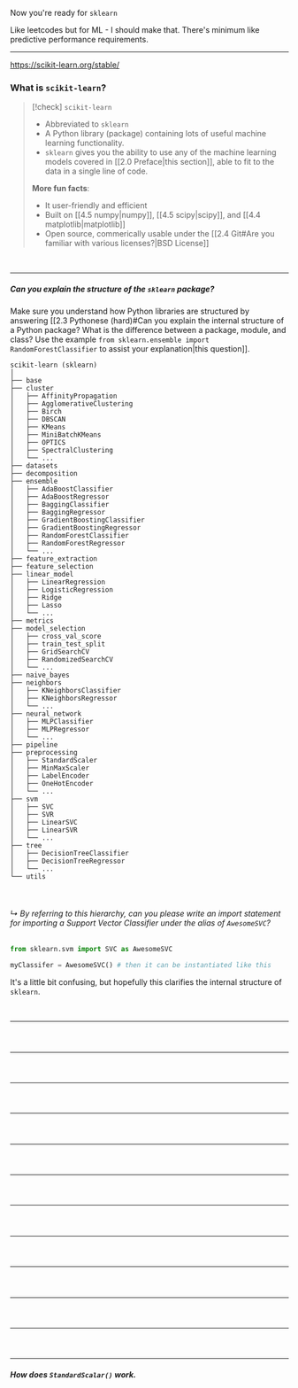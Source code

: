 Now you're ready for `sklearn`

Like leetcodes but for ML - I should make that. There's minimum like predictive performance requirements. 

---

https://scikit-learn.org/stable/


### What is `scikit-learn`?

> [!check] `scikit-learn`
> - Abbreviated to `sklearn`
> - A Python library (package) containing lots of useful machine learning functionality. 
> - `sklearn` gives you the ability to use any of the machine learning models covered in [[2.0 Preface|this section]], able to fit to the data in a single line of code. 
> 
> **More fun facts**: 
> - It user-friendly and efficient
> - Built on [[4.5 numpy|numpy]], [[4.5 scipy|scipy]], and [[4.4 matplotlib|matplotlib]]
> - Open source, commerically usable under the [[2.4 Git#Are you familiar with various licenses?|BSD License]]  


<br>

---

##### Can you explain the structure of the `sklearn` package?

Make sure you understand how Python libraries are structured by answering [[2.3 Pythonese (hard)#Can you explain the internal structure of a Python package? What is the difference between a package, module, and class? Use the example `from sklearn.ensemble import RandomForestClassifier` to assist your explanation|this question]]. 

```text
scikit-learn (sklearn)
│
├── base
├── cluster
│   ├── AffinityPropagation
│   ├── AgglomerativeClustering
│   ├── Birch
│   ├── DBSCAN
│   ├── KMeans
│   ├── MiniBatchKMeans
│   ├── OPTICS
│   ├── SpectralClustering
│   └── ...
├── datasets
├── decomposition
├── ensemble
│   ├── AdaBoostClassifier
│   ├── AdaBoostRegressor
│   ├── BaggingClassifier
│   ├── BaggingRegressor
│   ├── GradientBoostingClassifier
│   ├── GradientBoostingRegressor
│   ├── RandomForestClassifier
│   ├── RandomForestRegressor
│   └── ...
├── feature_extraction
├── feature_selection
├── linear_model
│   ├── LinearRegression
│   ├── LogisticRegression
│   ├── Ridge
│   ├── Lasso
│   └── ...
├── metrics
├── model_selection
│   ├── cross_val_score
│   ├── train_test_split
│   ├── GridSearchCV
│   ├── RandomizedSearchCV
│   └── ...
├── naive_bayes
├── neighbors
│   ├── KNeighborsClassifier
│   ├── KNeighborsRegressor
│   └── ...
├── neural_network
│   ├── MLPClassifier
│   ├── MLPRegressor
│   └── ...
├── pipeline
├── preprocessing
│   ├── StandardScaler
│   ├── MinMaxScaler
│   ├── LabelEncoder
│   ├── OneHotEncoder
│   └── ...
├── svm
│   ├── SVC
│   ├── SVR
│   ├── LinearSVC
│   ├── LinearSVR
│   └── ...
├── tree
│   ├── DecisionTreeClassifier
│   ├── DecisionTreeRegressor
│   └── ...
└── utils
```

<br>

###### ↳ By referring to this hierarchy, can you please write an import statement for importing a Support Vector Classifier under the alias of `AwesomeSVC`?

```python
from sklearn.svm import SVC as AwesomeSVC

myClassifer = AwesomeSVC() # then it can be instantiated like this
```

It's a little bit confusing, but hopefully this clarifies the internal structure of `sklearn`. 

<br>

---

##### 

<br>

---

#####

<br>

---

#####

<br>

---

#####

<br>

---

#####

<br>

---

#####

<br>

---

#####

<br>

---

#####

<br>

---

#####

<br>

---

#####

<br>

---

#####

<br>

---

##### How does `StandardScalar()` work. 